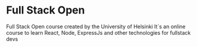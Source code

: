 # Full Stack Open
Full Stack Open course created by the University of Helsinki 
It`s an online course to learn React, Node, ExpressJs and other technologies for fullstack devs
